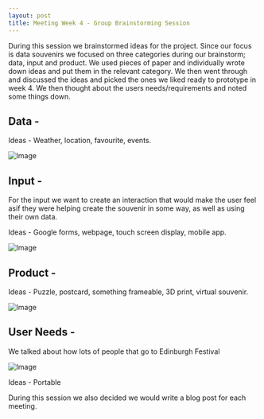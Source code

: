 ```yaml
---
layout: post
title: Meeting Week 4 - Group Brainstorming Session
---
```




During this session we brainstormed ideas for the project. Since our focus is data souvenirs we focused on three categories during our brainstorm; data, input and product. We used pieces of paper and individually wrote down ideas and put them in the relevant category. We then went through and discussed the ideas and picked the ones we liked ready to prototype in week 4. We then thought about the users needs/requirements and noted some things down.


## Data -
Ideas - Weather, location, favourite, events.

![Image](/dwd-blog/img/IMG_0617.JPG "icon")


## Input -
For the input we want to create an interaction that would make the user feel asif they were helping create the souvenir in some way, as well as using their own data.

Ideas - Google forms, webpage, touch screen display, mobile app. 

![Image](/dwd-blog/img/IMG_0618.JPG "icon")


## Product - 

Ideas - Puzzle, postcard, something frameable, 3D print, virtual souvenir.

![Image](/dwd-blog/img/IMG_0616.JPG "icon")


## User Needs - 
We talked about how lots of people that go to Edinburgh Festival 

![Image](/dwd-blog/img/IMG_0620.JPG "icon")

Ideas - Portable


During this session we also decided we would write a blog post for each meeting. 
